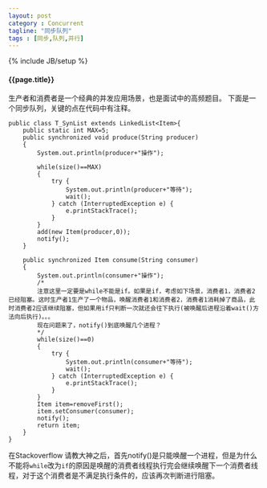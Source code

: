 ```yaml
---
layout: post
category : Concurrent
tagline: "同步队列"
tags : [同步,队列,并行]
---
```

{% include JB/setup %}

<h4>{{page.title}}</h4>
生产者和消费者是一个经典的并发应用场景，也是面试中的高频题目。
下面是一个同步队列，关键的点在代码中有注释。

	public class T_SynList extends LinkedList<Item>{
		public static int MAX=5;
		public synchronized void produce(String producer)
		{
			System.out.println(producer+"操作");
			
			while(size()==MAX)
			{
				try {
					System.out.println(producer+"等待");
					wait();
				} catch (InterruptedException e) {
					e.printStackTrace();
				}
			}
			add(new Item(producer,0));
			notify();
		}
		
		public synchronized Item consume(String consumer)
		{
			System.out.println(consumer+"操作");
			/*
			注意这里一定要是while不能是if。如果是if，考虑如下场景，消费者1，消费者2已经阻塞。这时生产者1生产了一个物品，唤醒消费者1和消费者2，消费者1消耗掉了商品，此时消费者2应该继续阻塞，但如果用if只判断一次就还会往下执行(被唤醒后进程沿着wait()方法向后执行)。。。
			现在问题来了，notify()到底唤醒几个进程？
			*/
			while(size()==0)
			{
				try {
					System.out.println(consumer+"等待");
					wait();
				} catch (InterruptedException e) {
					e.printStackTrace();
				}
			}
			Item item=removeFirst();
			item.setConsumer(consumer);
			notify();
			return item;
		}
	}

在Stackoverflow 请教大神之后，首先notify()是只能唤醒一个进程，但是为什么不能将`while`改为`if`的原因是唤醒的消费者线程执行完会继续唤醒下一个消费者线程，对于这个消费者是不满足执行条件的，应该再次判断进行阻塞。

